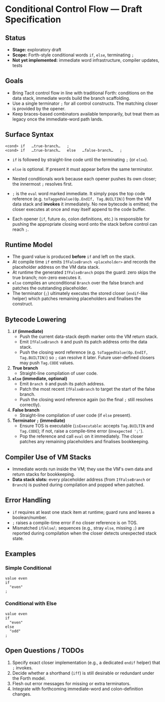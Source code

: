 # Conditional Control Flow — Draft Specification

## Status
- **Stage:** exploratory draft
- **Scope:** Forth-style conditional words `if`, `else`, terminating `;`
- **Not yet implemented:** immediate word infrastructure, compiler updates, tests

## Goals
- Bring Tacit control flow in line with traditional Forth: conditions on the data stack, immediate words build the branch scaffolding.
- Use a single terminator `;` for all control constructs. The matching closer is provided by the opener.
- Keep braces-based combinators available temporarily, but treat them as legacy once the immediate-word path lands.

## Surface Syntax
```
<cond> if   …true-branch…   ;
<cond> if   …true-branch…   else   …false-branch…   ;
```
- `if` is followed by straight-line code until the terminating `;` (or `else`).
- `else` is optional. If present it must appear before the same terminator.
- Nested conditionals work because each opener pushes its own closer; the innermost `;` resolves first.

- `;` is the `eval` word marked immediate. It simply pops the top code reference (e.g. `toTaggedValue(Op.EndIf, Tag.BUILTIN)`) from the VM data stack and **invokes** it immediately. No new bytecode is emitted; the closer executes at once and may itself append to the code buffer.
- Each opener (`if`, future `do`, colon definitions, etc.) is responsible for pushing the appropriate closing word onto the stack before control can reach `;`.

## Runtime Model
- The guard value is produced **before** `if` and left on the stack.
- At compile time `if` emits `IfFalseBranch <placeholder>` and records the placeholder address on the VM data stack.
- At runtime the generated `IfFalseBranch` pops the guard: zero skips the true branch; non-zero executes it.
- `else` compiles an unconditional `Branch` over the false branch and patches the outstanding placeholder.
- The terminator (`;`) ultimately executes the stored closer (`endif`-like helper) which patches remaining placeholders and finalises the construct.

## Bytecode Lowering
1. **`if` (immediate)**
   - Push the current data-stack depth marker onto the VM return stack.
   - Emit `IfFalseBranch 0` and push its patch address onto the data stack.
   - Push the closing word reference (e.g. `toTaggedValue(Op.EndIf, Tag.BUILTIN)`) so `;` can resolve it later. Future user-defined closers may push `Tag.CODE` values.
2. **True branch**
   - Straight-line compilation of user code.
3. **`else` (immediate, optional)**
   - Emit `Branch 0` and push its patch address.
   - Patch the most recent `IfFalseBranch` to target the start of the false branch.
   - Push the closing word reference again (so the final `;` still resolves correctly).
4. **False branch**
   - Straight-line compilation of user code (if `else` present).
5. **Terminator `;` (immediate)**
   - Ensure TOS is executable (`isExecutable`: accepts `Tag.BUILTIN` and `Tag.CODE`); if not, raise a compile-time error (`Unexpected ';'`).
   - Pop the reference and call `eval` on it immediately. The closer patches any remaining placeholders and finalises bookkeeping.

## Compiler Use of VM Stacks
- Immediate words run inside the VM; they use the VM's own data and return stacks for bookkeeping.
- **Data stack slots:** every placeholder address (from `IfFalseBranch` or `Branch`) is pushed during compilation and popped when patched.

## Error Handling
- `if` requires at least one stack item at runtime; guard runs and leaves a boolean/number.
- `;` raises a compile-time error if no closer reference is on TOS.
- Mismatched `if`/`else`/`;` sequences (e.g., stray `else`, missing `;`) are reported during compilation when the closer detects unexpected stack state.

## Examples
### Simple Conditional
```
value even
if
  "even"
;
```

### Conditional with Else
```
value even
if
  "even"
else
  "odd"
;
```

## Open Questions / TODOs
1. Specify exact closer implementation (e.g., a dedicated `endif` helper) that `;` invokes.
2. Decide whether a shorthand (`iff`) is still desirable or redundant under the Forth model.
3. Flesh out error messages for missing or extra terminators.
4. Integrate with forthcoming immediate-word and colon-definition changes.
